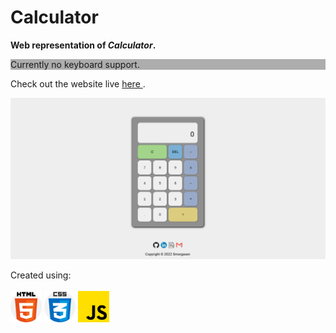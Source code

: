 # Calculator

<strong> Web representation of <em> Calculator</em>.</strong>
<p style="background-color:#adadad">Currently no keyboard support. </p>

Check out the website live <a href="https://smorgasen.github.io/calculator/" target="_blank"> here </a>.


<img src="images/calculator.png" alt="Website layout">


Created using: <br><br>
<img src="images/html-5.png" alt="HTML5 logo" width="50">
<img src="images/css.png" alt="CCS3 logo" width="50">
<img src="images/js.png" alt="Javasctipt logo" width="50">



